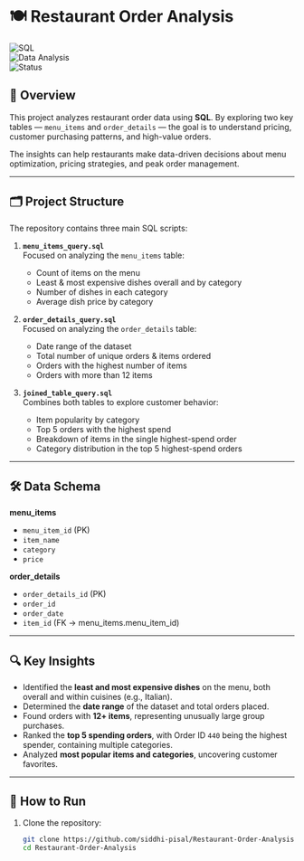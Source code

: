 # 🍽️ Restaurant Order Analysis  

![SQL](https://img.shields.io/badge/SQL-MySQL-blue)  
![Data Analysis](https://img.shields.io/badge/Focus-Data%20Analysis-brightgreen)  
![Status](https://img.shields.io/badge/Status-Completed-success)  

## 📌 Overview  
This project analyzes restaurant order data using **SQL**. By exploring two key tables — `menu_items` and `order_details` — the goal is to understand pricing, customer purchasing patterns, and high-value orders.  

The insights can help restaurants make data-driven decisions about menu optimization, pricing strategies, and peak order management.  

---

## 🗂️ Project Structure  

The repository contains three main SQL scripts:

1. **`menu_items_query.sql`**  
   Focused on analyzing the `menu_items` table:
   - Count of items on the menu  
   - Least & most expensive dishes overall and by category  
   - Number of dishes in each category  
   - Average dish price by category  

2. **`order_details_query.sql`**  
   Focused on analyzing the `order_details` table:
   - Date range of the dataset  
   - Total number of unique orders & items ordered  
   - Orders with the highest number of items  
   - Orders with more than 12 items  

3. **`joined_table_query.sql`**  
   Combines both tables to explore customer behavior:
   - Item popularity by category  
   - Top 5 orders with the highest spend  
   - Breakdown of items in the single highest-spend order  
   - Category distribution in the top 5 highest-spend orders  

---

## 🛠️ Data Schema  

**menu_items**  
- `menu_item_id` (PK)  
- `item_name`  
- `category`  
- `price`  

**order_details**  
- `order_details_id` (PK)  
- `order_id`  
- `order_date`  
- `item_id` (FK → menu_items.menu_item_id)  

---

## 🔍 Key Insights  

- Identified the **least and most expensive dishes** on the menu, both overall and within cuisines (e.g., Italian).  
- Determined the **date range** of the dataset and total orders placed.  
- Found orders with **12+ items**, representing unusually large group purchases.  
- Ranked the **top 5 spending orders**, with Order ID `440` being the highest spender, containing multiple categories.  
- Analyzed **most popular items and categories**, uncovering customer favorites.  

---

## 🚀 How to Run  

1. Clone the repository:  
   ```bash
   git clone https://github.com/siddhi-pisal/Restaurant-Order-Analysis.git
   cd Restaurant-Order-Analysis
